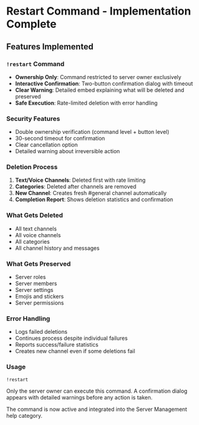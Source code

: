 # Restart Command - Implementation Complete

## Features Implemented

### `!restart` Command
- **Ownership Only**: Command restricted to server owner exclusively
- **Interactive Confirmation**: Two-button confirmation dialog with timeout
- **Clear Warning**: Detailed embed explaining what will be deleted and preserved
- **Safe Execution**: Rate-limited deletion with error handling

### Security Features
- Double ownership verification (command level + button level)
- 30-second timeout for confirmation
- Clear cancellation option
- Detailed warning about irreversible action

### Deletion Process
1. **Text/Voice Channels**: Deleted first with rate limiting
2. **Categories**: Deleted after channels are removed
3. **New Channel**: Creates fresh #general channel automatically
4. **Completion Report**: Shows deletion statistics and confirmation

### What Gets Deleted
- All text channels
- All voice channels  
- All categories
- All channel history and messages

### What Gets Preserved
- Server roles
- Server members
- Server settings
- Emojis and stickers
- Server permissions

### Error Handling
- Logs failed deletions
- Continues process despite individual failures
- Reports success/failure statistics
- Creates new channel even if some deletions fail

### Usage
```
!restart
```
Only the server owner can execute this command. A confirmation dialog appears with detailed warnings before any action is taken.

The command is now active and integrated into the Server Management help category.